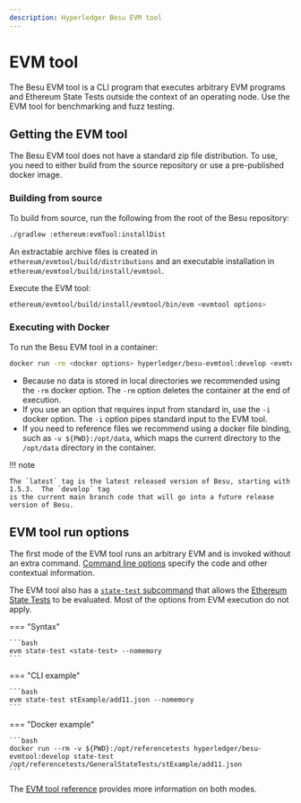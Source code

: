 ```yaml
---
description: Hyperledger Besu EVM tool
---
```


# EVM tool

The Besu EVM tool is a CLI program that executes arbitrary EVM programs and Ethereum State Tests
outside the context of an operating node. Use the EVM tool for benchmarking and fuzz testing.

## Getting the EVM tool

The Besu EVM tool does not have a standard zip file distribution. To use, you need to either
build from the source repository or use a pre-published docker image.

### Building from source

To build from source, run the following from the root of the Besu repository:

```bash
./gradlew :ethereum:evmTool:installDist
```

An extractable archive files is created in `ethereum/evmtool/build/distributions` and an
executable installation in `ethereum/evmtool/build/install/evmtool`.

Execute the EVM tool:

```bash
ethereum/evmtool/build/install/evmtool/bin/evm <evmtool options>
```

### Executing with Docker

To run the Besu EVM tool in a container:

```bash
docker run -rm <docker options> hyperledger/besu-evmtool:develop <evmtool options>
```

- Because no data is stored in local directories we recommended using the `-rm` docker option.
  The `-rm` option deletes the container at the end of execution.
- If you use an option that requires input from standard in, use the `-i` docker option. The `-i` option
  pipes standard input to the EVM tool.
- If you need to reference files we recommend using a docker file binding, such as
  `-v ${PWD}:/opt/data`, which maps the current directory to the `/opt/data` directory in the
  container.

!!! note

    The `latest` tag is the latest released version of Besu, starting with 1.5.3.  The `develop` tag
    is the current main branch code that will go into a future release version of Besu.

## EVM tool run options

The first mode of the EVM tool runs an arbitrary EVM and is invoked without an extra command.  [Command
line options](../../Reference/Evm-Tool.md) specify the code and other contextual information.

The EVM tool also has a [`state-test` subcommand](../../Reference/Evm-Tool.md#state-test-options)
that allows the [Ethereum State Tests](https://github.com/ethereum/tests/tree/e102032ae30ef8ae0f0ec94b9cf37ac53c940cb2/GeneralStateTests) to be evaluated.
Most of the options from EVM execution do not apply.

=== "Syntax"

    ```bash
    evm state-test <state-test> --nomemory
    ```

=== "CLI example"

    ```bash
    evm state-test stExample/add11.json --nomemory
    ```
=== "Docker example"

    ```bash
    docker run --rm -v ${PWD}:/opt/referencetests hyperledger/besu-evmtool:develop state-test /opt/referencetests/GeneralStateTests/stExample/add11.json
    ```


The [EVM tool reference](../../Reference/Evm-Tool.md) provides more information on both modes.
